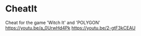 # CheatIt
Cheat for the game 'Witch It' and 'POLYGON'
https://youtu.be/a_0UrwHd4Pk
https://youtu.be/2-gtF3kCEAU
